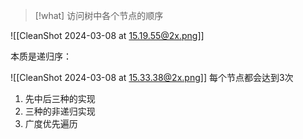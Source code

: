 
> [!what] 
> 访问树中各个节点的顺序

![[CleanShot 2024-03-08 at 15.19.55@2x.png]]
 
本质是递归序：

![[CleanShot 2024-03-08 at 15.33.38@2x.png]]
每个节点都会达到3次

1. 先中后三种的实现
2. 三种的非递归实现 
3. 广度优先遍历